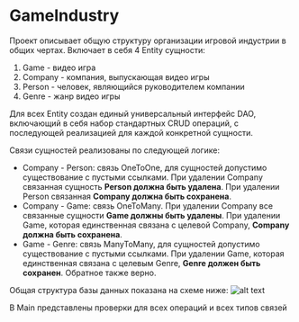 # GameIndustry #
Проект описывает общую структуру организации игровой индустрии в общих чертах.
Включает в себя 4 Entity сущности:
1. Game - видео игра
2. Company - компания, выпускающая видео игры
3. Person - человек, являющийся руководителем компании
4. Genre - жанр видео игры

Для всех Entity создан единый универсальный интерфейс DAO, включающий в себя набор стандартных CRUD операций, с последующей реализацией для каждой конкретной сущности.

Связи сущностей реализованы по следующей логике:
 * Company - Person: связь OneToOne, для сущностей допустимо существование с пустыми ссылками. При удалении Company связанная сущность **Person должна быть удалена**. При удалении Person связанная **Company должна быть сохранена**.
 * Company - Game: связь OneToMany. При удалении Company все связанные сущности **Game должны быть удалены**. При удалении Game, которая единственная связана с целевой Company, **Company должна быть сохранена**.
 * Game - Genre: связь ManyToMany, для сущностей допустимо существование с пустыми ссылками. При удалении Game, которая единственная связана с целевым Genre, **Genre должен быть сохранен**. Обратное также верно.
 
 Общая структура базы данных показана на схеме ниже:
 ![alt text](GameIndustry_DATABASE_SCHEMA.png)


В Main представлены проверки для всех операций и всех типов связей
